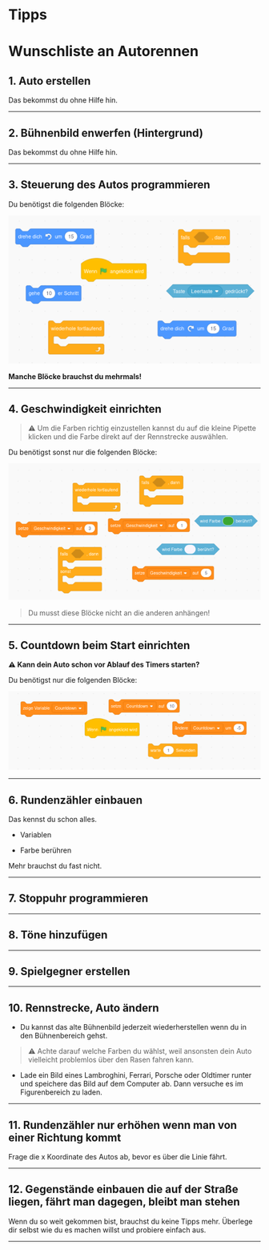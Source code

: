 # Tipps

# Wunschliste an Autorennen

## 1. Auto erstellen

Das bekommst du ohne Hilfe hin.

<hr> 

## 2. Bühnenbild enwerfen (Hintergrund)

Das bekommst du ohne Hilfe hin.

<hr>

## 3. Steuerung des Autos programmieren

Du benötigst die folgenden Blöcke:

![blöcke für die steuerung](img/bloecke-steuerung.png)

**Manche Blöcke brauchst du mehrmals!**

<hr> 

## 4. Geschwindigkeit einrichten

> ⚠️ Um die Farben richtig einzustellen kannst du auf die kleine Pipette klicken und die Farbe direkt auf der Rennstrecke auswählen.

Du benötigst sonst nur die folgenden Blöcke:

![blöcke](img/geschwindigkeit.png)

> Du musst diese Blöcke nicht an die anderen anhängen!

<hr>

## 5. Countdown beim Start einrichten

**⚠️ Kann dein Auto schon vor Ablauf des Timers starten?**

Du benötigst nur die folgenden Blöcke:

![countdown blöcke](img/countdown.png)

<hr>

## 6. Rundenzähler einbauen

Das kennst du schon alles. 

- Variablen

- Farbe berühren

Mehr brauchst du fast nicht. 

<hr>

## 7. Stoppuhr programmieren


<hr>

## 8. Töne hinzufügen



<hr>

## 9. Spielgegner erstellen


<hr>

## 10. Rennstrecke, Auto ändern

- Du kannst das alte Bühnenbild jederzeit wiederherstellen wenn du in den Bühnenbereich gehst. 

> ⚠️ Achte darauf welche Farben du wählst, weil ansonsten dein Auto vielleicht problemlos über den Rasen fahren kann.

- Lade ein Bild eines Lambroghini, Ferrari, Porsche oder Oldtimer runter und speichere das Bild auf dem Computer ab. Dann versuche es im Figurenbereich zu laden.
 
<hr>

## 11. Rundenzähler nur erhöhen wenn man von einer Richtung kommt

Frage die x Koordinate des Autos ab, bevor es über die Linie fährt. 

<hr>

## 12. Gegenstände einbauen die auf der Straße liegen, fährt man dagegen, bleibt man stehen

Wenn du so weit gekommen bist, brauchst du keine Tipps mehr. Überlege dir selbst wie du es machen willst und probiere einfach aus.
<hr>
